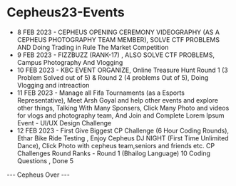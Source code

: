 # Cepheus23-Events
- 8 FEB 2023 - CEPHEUS OPENING CEREMONY VIDEOGRAPHY (AS A CEPHEUS PHOTOGRAPHY TEAM MEMBER), SOLVE CTF PROBLEMS AND Doing Trading in Rule The Market Competition
- 9 FEB 2023 - FIZZBUZZ (RANK-17) , ALSO SOLVE CTF PROBLEMS, Campus Photography And Vlogging
- 10 FEB 2023 - KBC EVENT ORGANIZE, Online Treasure Hunt Round 1 (3 Problem Solved out of 5) & Round 2 (4 problems Out of 5), Doing Vlogging and intreaction
- 11 FEB 2023 - Manage all Fifa Tournaments (as a Esports Representative), Meet Arsh Goyal and help other events and explore other things, Talking With Many Sponsers, Click Many Photo and videos for vlogs and photography team, And Join and Complete Lorem Ipsum Event - UI/UX Design Challenge
- 12 FEB 2023 - First Give Biggest CP Challenge (6 Hour Coding Rounds), Ethar Bike Ride Testing , Enjoy Cepheus DJ NIGHT (First Time Unlimited Dance), Click Photo with cepheus team,seniors and friends etc.
CP Challenges Round Ranks -
Round 1 (Bhailog Language) 10 Coding Questions , Done 5

--- Cepheus Over ---
